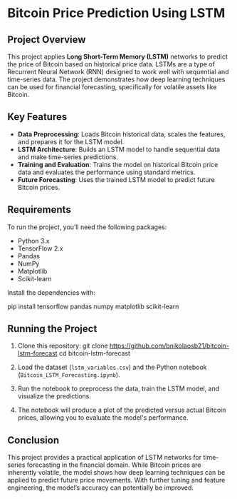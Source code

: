 # Bitcoin Price Prediction Using LSTM

## Project Overview

This project applies **Long Short-Term Memory (LSTM)** networks to predict the price of Bitcoin based on historical price data. LSTMs are a type of Recurrent Neural Network (RNN) designed to work well with sequential and time-series data. The project demonstrates how deep learning techniques can be used for financial forecasting, specifically for volatile assets like Bitcoin.

## Key Features

- **Data Preprocessing**: Loads Bitcoin historical data, scales the features, and prepares it for the LSTM model.
- **LSTM Architecture**: Builds an LSTM model to handle sequential data and make time-series predictions.
- **Training and Evaluation**: Trains the model on historical Bitcoin price data and evaluates the performance using standard metrics.
- **Future Forecasting**: Uses the trained LSTM model to predict future Bitcoin prices.

## Requirements

To run the project, you’ll need the following packages:
- Python 3.x
- TensorFlow 2.x
- Pandas
- NumPy
- Matplotlib
- Scikit-learn

Install the dependencies with:

pip install tensorflow pandas numpy matplotlib scikit-learn

## Running the Project

1. Clone this repository:
   git clone https://github.com/bnikolaosb21/bitcoin-lstm-forecast
   cd bitcoin-lstm-forecast

2. Load the dataset (`lstm_variables.csv`) and the Python notebook (`Bitcoin_LSTM_Forecasting.ipynb`).

3. Run the notebook to preprocess the data, train the LSTM model, and visualize the predictions.

4. The notebook will produce a plot of the predicted versus actual Bitcoin prices, allowing you to evaluate the model's performance.

## Conclusion

This project provides a practical application of LSTM networks for time-series forecasting in the financial domain. While Bitcoin prices are inherently volatile, the model shows how deep learning techniques can be applied to predict future price movements. With further tuning and feature engineering, the model’s accuracy can potentially be improved.


